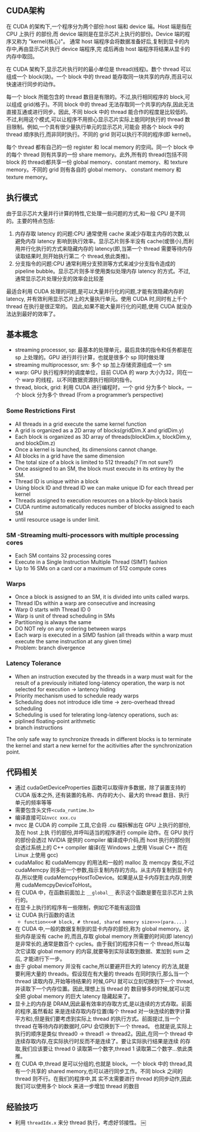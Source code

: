 ## CUDA架构

在 CUDA 的架构下,一个程序分为两个部份:host 端和 device 端。Host 端是指在 CPU 上执行 的部份,而 device 端则是在显示芯片上执行的部份。Device 端的程序又称为 "kernel(核心)"。 通常 host 端程序会将数据准备好后,复制到显卡的内存中,再由显示芯片执行 device 端程序,完 成后再由 host 端程序将结果从显卡的内存中取回。

在 CUDA 架构下,显示芯片执行时的最小单位是 thread(线程)。数个 thread 可以组成一个 block(块)。一个 block 中的 thread 能存取同一块共享的内存,而且可以快速进行同步的动作。

每一个 block 所能包含的 thread 数目是有限的。不过,执行相同程序的 block,可以组成 grid(格子)。不同 block 中的 thread 无法存取同一个共享的内存,因此无法直接互通或进行同步。因此, 不同 block 中的 thread 能合作的程度是比较低的。不过,利用这个模式,可以让程序不用担心显示芯片实际上能同时执行的 thread 数目限制。例如,一个具有很少量执行单元的显示芯片,可能会 把各个 block 中的 thread 顺序执行,而非同时执行。不同的 grid 则可以执行不同的程序(即 kernel)。

每个 thread 都有自己的一份 register 和 local memory 的空间。同一个 block 中的每个 thread 则有共享的一份 share memory。此外,所有的 thread(包括不同 block 的 thread)都共享一份 global memory、constant memory、和 texture memory。不同的 grid 则有各自的 global memory、 constant memory 和 texture memory。

## 执行模式

由于显示芯片大量并行计算的特性,它处理一些问题的方式,和一般 CPU 是不同的。主要的特点包括:

1. 内存存取 latency 的问题:CPU 通常使用 cache 来减少存取主内存的次数,以避免内存 latency 影响到执行效率。显示芯片则多半没有 cache(或很小),而利用并行化执行的方式来隐藏内存的 latency(即,当第一个 thread 需要等待内存读取结果时,则开始执行第二 个 thread,依此类推)。
2. 分支指令的问题:CPU 通常利用分支预测等方式来减少分支指令造成的 pipeline bubble。显示芯片则多半使用类似处理内存 latency 的方式。不过,通常显示芯片处理分支的效率会比较差

最适合利用 CUDA 处理的问题,是可以大量并行化的问题,才能有效隐藏内存的 latency, 并有效利用显示芯片上的大量执行单元。使用 CUDA 时,同时有上千个 thread 在执行是很正常的。 因此,如果不能大量并行化的问题,使用 CUDA 就没办法达到最好的效率了。

## 基本概念

+ streaming processor, sp: 最基本的处理单元，最后具体的指令和任务都是在 sp 上处理的。GPU 进行并行计算，也就是很多个 sp 同时做处理
+ streaming multiprocessor, sm: 多个 sp 加上存储资源组成一个 sm
+ warp: GPU 执行程序时的调度单位，目前 CUDA 的 warp 大小为32，同在一个 warp 的线程，以不同数据资源执行相同的指令。
+ thread, block, grid: 利用 CUDA 进行编程时，一个 grid 分为多个 block，一个 block 分为多个 thread (From a programmer’s perspective)

### Some Restrictions First

+ All threads in a grid execute the same kernel function
+ A grid is organized as a 2D array of blocks(gridDim.X and gridDim.y)
+ Each block is organized as 3D array of threads(blockDim.x, blockDim.y, and blockDim.z)
+ Once a kernel is launched, its dimensions cannot change.
+ All blocks in a grid have the same dimension
+ The total size of a block is limited to 512 threads(? I’m not sure?)
+ Once assigned to an SM, the block must execute in its entirey by the SM.
+ Thread ID is unique within a block
+ Using block ID and thread ID we can make unique ID for each thread per kernel
+ Threads assigned to execution resources on a block-by-block basis
+ CUDA runtime automatically reduces number of blocks assigned to each SM
+ until resource usage is under limit.

### SM -Streaming multi-processors with multiple processing cores

+ Each SM contains 32 processing cores
+ Execute in a Single Instruction Multiple Thread (SIMT) fashion
+ Up to 16 SMs on a card cor a maximum of 512 compute cores

### Warps

+ Once a block is assigned to an SM, it is divided into units called warps.
+ Thread IDs within a warp are consecutive and increasing
+ Warp 0 starts with Thread ID 0
+ Warp is unit of thread scheduling in SMs
+ Partitioning is always the same
+ DO NOT rely on any ordering between warps
+ Each warp is executed in a SIMD fashion (all threads within a warp must execute the same instruction at any given time)
+ Problem: branch divergence

### Latency Tolerance

+ When an instruction executed by the threads in a warp must wait for the result of a previously initiated long-latency operation, the warp is not selected for execution -> lantency hiding
+ Priority mechanism used to schedule ready warps
+ Scheduling does not introduce idle time -> zero-overhead thread scheduling
+ Scheduling is used for telerating long-latency operations, such as:
+ piplined floating-point arithmetic
+ branch instructions

The only safe way to synchronize threads in different blocks is to terminate the kernel and start a new kernel for the acitivities after the synchronization point.

## 代码相关

+ 通过 cudaGetDeviceProperties 函数可以取得许多数据，除了装置支持的 CUDA 版本之外, 还有装置的名称、内存的大小、最大的 thread 数目、执行单元的频率等等
+ 需要包含头文件`<cuda_runtime.h>`
+ 编译直接可以`nvcc xxx.cu`
+ nvcc 是 CUDA 的 compile 工具,它会将 .cu 檔拆解出在 GPU 上执行的部份,及在 host 上执 行的部份,并呼叫适当的程序进行 compile 动作。在 GPU 执行的部份会透过 NVIDIA 提供的 compiler 编译成中介码,而 host 执行的部份则会透过系统上的 C++ compiler 编译(在 Windows 上使用 Visual C++ 而在 Linux 上使用 gcc)
+ cudaMalloc 和 cudaMemcpy 的用法和一般的 malloc 及 memcpy 类似,不过 cudaMemcpy 则多出一个参数,指示复制内存的方向。从主内存复制到显卡内存,所以使用 cudaMemcpyHostToDevice。如果是从显卡内存到主内存,则使用 cudaMemcpyDeviceToHost。
+ 在 CUDA 中，在函数前面加上 `__global__` 表示这个函数是要在显示芯片上执行的。
+ 在显卡上执行的程序有一些限制，例如它不能有返回值
+ 让 CUDA 执行函数的语法
    + `function<<<# block, # thread, shared memory size>>>(para....)`
+ 在 CUDA 中,一般的数据复制到的显卡内存的部份,称为 global memory。这些内存是没有 cache 的,而且,存取 global memory 所需要的时间(即 latency)是非常长的,通常是数百个 cycles。由于我们的程序只有一 个 thread,所以每次它读取 global memory 的内容,就要等到实际读取到数据、累加到 sum 之后, 才能进行下一步。
+ 由于 global memory 并没有 cache,所以要避开巨大的 latency 的方法,就是要利用大量的 threads。假设现在有大量的 threads 在同时执行,那么当一个 thread 读取内存,开始等待结果的 时候,GPU 就可以立刻切换到下一个 thread,并读取下一个内存位置。因此,理想上当 thread 的 数目够多的时候,就可以完全把 global memory 的巨大 latency 隐藏起来了。
+ 显卡上的内存是 DRAM,因此最有效率的存取方式,是以连续的方式存取。前面的程序,虽然看起 来是连续存取内存位置(每个 thread 对一块连续的数字计算平方和),但是我们要考虑到实际上 thread 的执行方式。前面提过,当一个 thread 在等待内存的数据时,GPU 会切换到下一个 thread。 也就是说,实际上执行的顺序是类似 thread0 -> thread1 -> thread2。因此,在同一个 thread 中连续存取内存,在实际执行时反而不是连续了。要让实际执行结果是连续 的存取,我们应该要让 thread 0 读取第一个数字,thread 1 读取第二个数字...依此类推。
+ 在 CUDA 中,thread 是可以分组的,也就是 block。一个 block 中的 thread,具有一个共享的 shared memory,也可以进行同步工作。不同 block 之间的 thread 则不行。在我们的程序中,其 实不太需要进行 thread 的同步动作,因此我们可以使用多个 block 来进一步增加 thread 的数目

## 经验技巧

+ 利用 `threadIdx.x` 来分 thread 执行，考虑好邻接性。
￼
